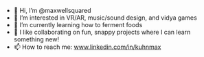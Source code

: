 - 👋 Hi, I’m @maxwellsquared
- 👀 I’m interested in VR/AR, music/sound design, and vidya games
- 🌱 I’m currently learning how to ferment foods
- 💞️ I like collaborating on fun, snappy projects where I can learn something new!
- 📫 How to reach me: www.linkedin.com/in/kuhnmax

<!---
maxwellsquared/maxwellsquared is a ✨ special ✨ repository because its `README.md` (this file) appears on your GitHub profile.
You can click the Preview link to take a look at your changes.
--->
